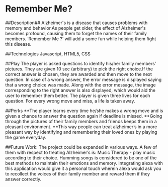 # Remember Me?

##Description##
Alzheimer's is a disease that causes problems with memory and behavior.As people get older, the effect of Alzheimer's 
becomes profound, causing them to forget the names of their family members. ‘Remember Me ?’  will add a some fun while
helping them fight this disease.


##Technologies
Javascript,
HTML5,
CSS

##Play
The player is asked questions to identify his/her family members’ pictures. They are given 10 sec (arbitrary) to pick the right choice.If the correct answer is chosen, they are awarded and then move to the next question. In case of a wrong answer, the error message is displayed saying that a wrong choice was made. Along with the error message, the image corresponding to the right answer is also displayed, which would aid the user to remember them better. The player is given three lives for each question. For every wrong move and miss, a life is taken away.

##Perks
**The player learns every time he/she makes a wrong move and is given a chance to answer the question again if  deadline is missed. 
**Going through the pictures of their family members and friends keeps them in a pleasant environment.
**This way people can treat alzheimer’s in a more pleasant way by identifying and remembering their loved ones by playing the game everyday. 

##Future Work:
The project could be expanded in various ways. A few of them with respect to treating Alzheimer’s is:
Music Therapy - play music according to their choice. Humming songs is considered to be one of the best methods to maintain their emotions and memory.
Integrating alexa with this application would give it a personal touch wherein alexa would ask you to recollect the voices of their family member and reward them if they answer correctly.



